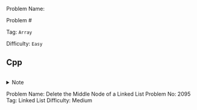 Problem Name: []()

Problem #

Tag: `Array`

Difficulty: `Easy`

## Cpp

```cpp

```

<details>
  <summary>Note</summary>
  <li>Store <code>k-th</code> column</li>
  <li>Store another <code>vector</code></li>
</details>


Problem Name: Delete the Middle Node of a Linked List
Problem No:   2095
Tag:          Linked List
Difficulty:   Medium
